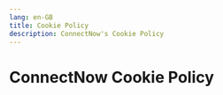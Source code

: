 ```yaml
---
lang: en-GB
title: Cookie Policy
description: ConnectNow's Cookie Policy
---
```


# ConnectNow Cookie Policy